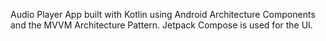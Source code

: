 Audio Player App built with Kotlin using Android Architecture Components and the MVVM Architecture Pattern. Jetpack Compose is used for the UI.
